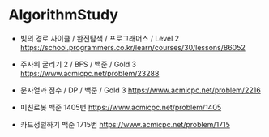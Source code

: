 # AlgorithmStudy


- 빛의 경로 사이클 / 완전탐색 / 프로그래머스 / Level 2
 https://school.programmers.co.kr/learn/courses/30/lessons/86052

- 주사위 굴리기 2 / BFS / 백준 / Gold 3
 https://www.acmicpc.net/problem/23288

- 문자열과 점수 / DP / 백준 / Gold 3
 https://www.acmicpc.net/problem/2216
 
 - 미친로봇 백준 1405번
 https://www.acmicpc.net/problem/1405
 
 - 카드정렬하기 백준 1715번
 https://www.acmicpc.net/problem/1715
 
 
